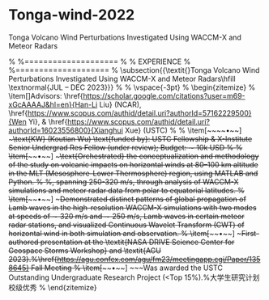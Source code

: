 # Tonga-wind-2022
Tonga Volcano Wind Perturbations Investigated Using WACCM-X and Meteor Radars


% %====================
% % EXPERIENCE
% %====================
% \subsection{{\textit{}Tonga Volcano Wind Perturbations Investigated Using WACCM-X and Meteor Radars\hfill \textnormal{JUL –  DEC 2023}}}
% % \vspace{-3pt}
% \begin{zitemize}
% \item[]Advisors:  \href{https://scholar.google.com/citations?user=m69-xGcAAAAJ&hl=en}{Han-Li Liu} (NCAR), \href{https://www.scopus.com/authid/detail.uri?authorId=57162229500}{Wen Yi}, \& \href{https://www.scopus.com/authid/detail.uri?authorId=16023556800}{Xianghui Xue} (USTC)
% %     \item[~~~~•~~] ~~~\text{KW} (Koutian Wu) \text{funded by}: USTC Fellowship \& X-Institute Senior Undergrad Res Fellow (under review); Budget: $\sim$ 10k USD
% % \item[~~~~•~~] ~~~\text{Orchestrated} the conceptualization and methodology of the study on volcanic impacts on horizontal winds at 80–100 km altitude in the MLT (Mesosphere-Lower Thermosphere) region, using MATLAB and Python.
% %, spanning 250-320 m/s, through analysis of WACCM-X simulations and meteor radar data from polar to equatorial latitudes.
% \item[~~~~•~~] ~~~Demonstrated distinct patterns of global propagation of Lamb waves in the high-resolution WACCM-X simulations with two modes at speeds of $\sim$ 320 m/s and $\sim$ 250 m/s, Lamb waves in certain meteor radar stations, and visualized Continuous Wavelet Transform (CWT) of horizontal wind in both simulation and observation.
% \item[~~~~•~~] ~~~First-authored presentation at the \textit{NASA DRIVE Science Center for Geospace Storms Workshop} and \textit{AGU 2023}.%\href{https://agu.confex.com/agu/fm23/meetingapp.cgi/Paper/1358645}  Fall Meeting
% \item[~~~~•~~] ~~~Was awarded the USTC Outstanding Undergraduate Research Project (<Top 15\%).%大学生研究计划校级优秀
% \end{zitemize}
